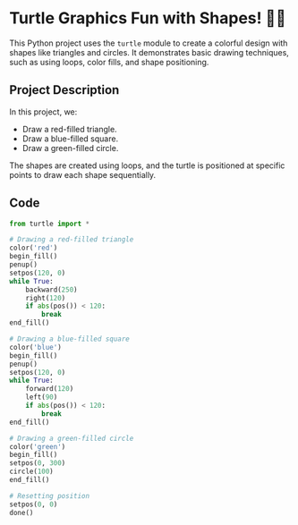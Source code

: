 # Turtle Graphics Fun with Shapes! 🐢🎨

This Python project uses the `turtle` module to create a colorful design with shapes like triangles and circles. It demonstrates basic drawing techniques, such as using loops, color fills, and shape positioning.

## Project Description

In this project, we:
- Draw a red-filled triangle.
- Draw a blue-filled square.
- Draw a green-filled circle.

The shapes are created using loops, and the turtle is positioned at specific points to draw each shape sequentially.

## Code

```python
from turtle import *

# Drawing a red-filled triangle
color('red')
begin_fill()
penup()
setpos(120, 0)
while True:
    backward(250)
    right(120)
    if abs(pos()) < 120:
        break
end_fill()

# Drawing a blue-filled square
color('blue')
begin_fill()
penup()
setpos(120, 0)
while True:
    forward(120)
    left(90)
    if abs(pos()) < 120:
        break
end_fill()

# Drawing a green-filled circle
color('green')
begin_fill()
setpos(0, 300)
circle(100)
end_fill()

# Resetting position
setpos(0, 0)
done()
